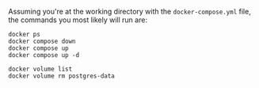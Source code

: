 Assuming you're at the working directory with the `docker-compose.yml` file, the commands you most likely will run are:
```
docker ps
docker compose down
docker compose up
docker compose up -d

docker volume list
docker volume rm postgres-data

